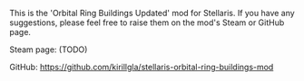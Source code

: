 This is the 'Orbital Ring Buildings Updated' mod for Stellaris. If you have any suggestions, please feel free to raise them on the mod's Steam or GitHub page.

Steam page: (TODO)

GitHub: https://github.com/kirillgla/stellaris-orbital-ring-buildings-mod